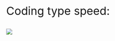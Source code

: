 <div align=left >
<p style="font-size:30px">Coding type speed:</p>
</div>
<div align=left>
<img src="https://media1.tenor.com/m/g-01rYWiNC8AAAAd/kiryu-yakuza.gif">
</div>
